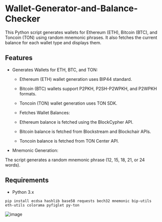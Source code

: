 # Wallet-Generator-and-Balance-Checker
This Python script generates wallets for Ethereum (ETH), Bitcoin (BTC), and Toncoin (TON) using random mnemonic phrases. It also fetches the current balance for each wallet type and displays them.


## Features
- Generates Wallets for ETH, BTC, and TON:

  - Ethereum (ETH) wallet generation uses BIP44 standard.
  - Bitcoin (BTC) wallets support P2PKH, P2SH-P2WPKH, and P2WPKH formats.
  - Toncoin (TON) wallet generation uses TON SDK.
  - Fetches Wallet Balances:

  - Ethereum balance is fetched using the BlockCypher API.
  - Bitcoin balance is fetched from Blockstream and Blockchair APIs.
  - Toncoin balance is fetched from TON Center API.
- Mnemonic Generation:

The script generates a random mnemonic phrase (12, 15, 18, 21, or 24 words).

## Requirements
- Python 3.x
```
pip install ecdsa hashlib base58 requests bech32 mnemonic bip-utils eth-utils colorama pyfiglet py-ton
```

![image](https://github.com/user-attachments/assets/b6c54303-9905-429b-b349-85563ebff81a)
